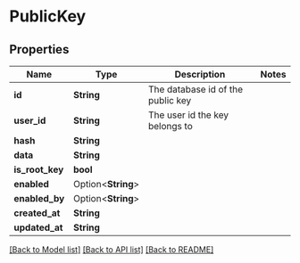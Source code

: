 # PublicKey

## Properties

Name | Type | Description | Notes
------------ | ------------- | ------------- | -------------
**id** | **String** | The database id of the public key | 
**user_id** | **String** | The user id the key belongs to | 
**hash** | **String** |  | 
**data** | **String** |  | 
**is_root_key** | **bool** |  | 
**enabled** | Option<**String**> |  | 
**enabled_by** | Option<**String**> |  | 
**created_at** | **String** |  | 
**updated_at** | **String** |  | 

[[Back to Model list]](../README.md#documentation-for-models) [[Back to API list]](../README.md#documentation-for-api-endpoints) [[Back to README]](../README.md)


